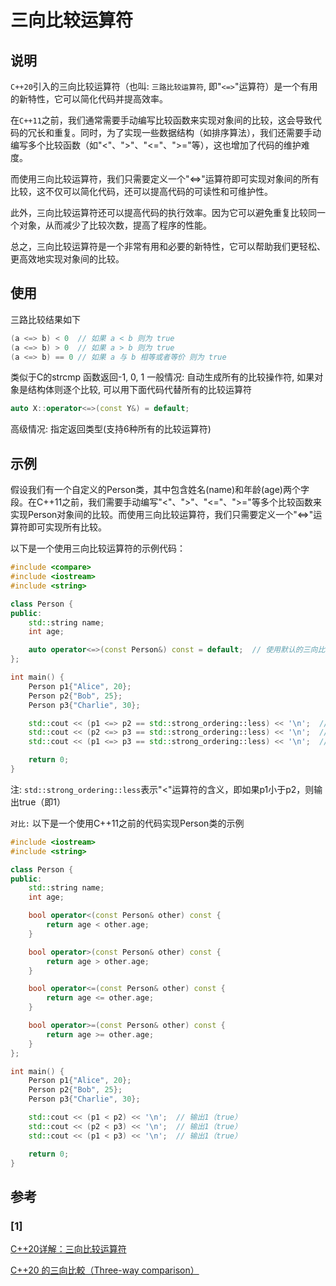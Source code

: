 # 三向比较运算符
## 说明
`C++20`引入的三向比较运算符（也叫: `三路比较运算符`, 即"`<=>`"运算符）是一个有用的新特性，它可以简化代码并提高效率。

在`C++11`之前，我们通常需要手动编写比较函数来实现对象间的比较，这会导致代码的冗长和重复。同时，为了实现一些数据结构（如排序算法），我们还需要手动编写多个比较函数（如"<"、">"、"<="、">="等），这也增加了代码的维护难度。

而使用三向比较运算符，我们只需要定义一个"<=>"运算符即可实现对象间的所有比较，这不仅可以简化代码，还可以提高代码的可读性和可维护性。

此外，三向比较运算符还可以提高代码的执行效率。因为它可以避免重复比较同一个对象，从而减少了比较次数，提高了程序的性能。

总之，三向比较运算符是一个非常有用和必要的新特性，它可以帮助我们更轻松、更高效地实现对象间的比较。

## 使用


三路比较结果如下
```C++
(a <=> b) < 0  // 如果 a < b 则为 true
(a <=> b) > 0  // 如果 a > b 则为 true
(a <=> b) == 0 // 如果 a 与 b 相等或者等价 则为 true
```
类似于C的strcmp 函数返回-1, 0, 1 一般情况: 自动生成所有的比较操作符, 如果对象是结构体则逐个比较, 可以用下面代码代替所有的比较运算符
```C++
auto X::operator<=>(const Y&) = default;
```
高级情况: 指定返回类型(支持6种所有的比较运算符)

## 示例
假设我们有一个自定义的Person类，其中包含姓名(name)和年龄(age)两个字段。在C++11之前，我们需要手动编写"<"、">"、"<="、">="等多个比较函数来实现Person对象间的比较。而使用三向比较运算符，我们只需要定义一个"<=>"运算符即可实现所有比较。

以下是一个使用三向比较运算符的示例代码：
```C++
#include <compare>
#include <iostream>
#include <string>

class Person {
public:
    std::string name;
    int age;

    auto operator<=>(const Person&) const = default;  // 使用默认的三向比较运算符
};

int main() {
    Person p1{"Alice", 20};
    Person p2{"Bob", 25};
    Person p3{"Charlie", 30};

    std::cout << (p1 <=> p2 == std::strong_ordering::less) << '\n';  // 输出1（true）
    std::cout << (p2 <=> p3 == std::strong_ordering::less) << '\n';  // 输出1（true）
    std::cout << (p1 <=> p3 == std::strong_ordering::less) << '\n';  // 输出1（true）

    return 0;
}
```
注: `std::strong_ordering::less`表示"<"运算符的含义，即如果p1小于p2，则输出true（即1）


`对比:` 以下是一个使用C++11之前的代码实现Person类的示例

```C++
#include <iostream>
#include <string>

class Person {
public:
    std::string name;
    int age;

    bool operator<(const Person& other) const {
        return age < other.age;
    }

    bool operator>(const Person& other) const {
        return age > other.age;
    }

    bool operator<=(const Person& other) const {
        return age <= other.age;
    }

    bool operator>=(const Person& other) const {
        return age >= other.age;
    }
};

int main() {
    Person p1{"Alice", 20};
    Person p2{"Bob", 25};
    Person p3{"Charlie", 30};

    std::cout << (p1 < p2) << '\n';  // 输出1（true）
    std::cout << (p2 < p3) << '\n';  // 输出1（true）
    std::cout << (p1 < p3) << '\n';  // 输出1（true）

    return 0;
}
```
## 参考
### [1]

[C++20详解：三向比较运算符](https://zhuanlan.zhihu.com/p/412135525)

[C++20 的三向比較（Three-way comparison）](https://blog.csdn.net/wlcs_6305/article/details/122726329)
